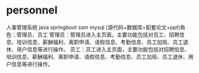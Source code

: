 # personnel
人事管理系统 java springboot ssm mysql (源代码+数据库+配套论文+ppt)角色：管理员、员工  管理员：管理员进入主页面，主要功能包括对员工、招聘信息、培训信息、薪酬福利、离职申请、请假信息、考勤信息、员工加班、员工退休、用户信息等进行操作。  员工：员工进入主页面，主要功能包括对招聘信息、培训信息、薪酬福利、离职申请、请假信息、考勤信息、员工加班、员工退休、用户信息等进行操作。
